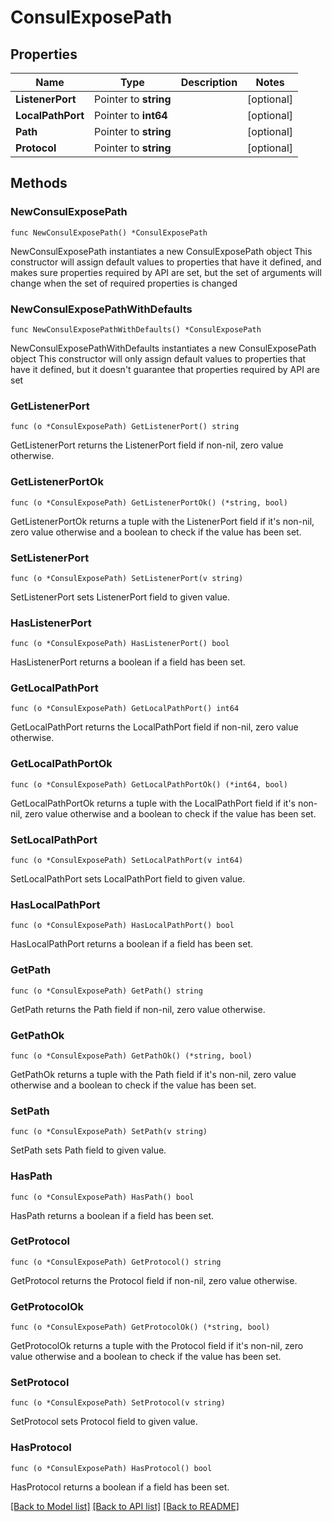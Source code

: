 # ConsulExposePath

## Properties

Name | Type | Description | Notes
------------ | ------------- | ------------- | -------------
**ListenerPort** | Pointer to **string** |  | [optional] 
**LocalPathPort** | Pointer to **int64** |  | [optional] 
**Path** | Pointer to **string** |  | [optional] 
**Protocol** | Pointer to **string** |  | [optional] 

## Methods

### NewConsulExposePath

`func NewConsulExposePath() *ConsulExposePath`

NewConsulExposePath instantiates a new ConsulExposePath object
This constructor will assign default values to properties that have it defined,
and makes sure properties required by API are set, but the set of arguments
will change when the set of required properties is changed

### NewConsulExposePathWithDefaults

`func NewConsulExposePathWithDefaults() *ConsulExposePath`

NewConsulExposePathWithDefaults instantiates a new ConsulExposePath object
This constructor will only assign default values to properties that have it defined,
but it doesn't guarantee that properties required by API are set

### GetListenerPort

`func (o *ConsulExposePath) GetListenerPort() string`

GetListenerPort returns the ListenerPort field if non-nil, zero value otherwise.

### GetListenerPortOk

`func (o *ConsulExposePath) GetListenerPortOk() (*string, bool)`

GetListenerPortOk returns a tuple with the ListenerPort field if it's non-nil, zero value otherwise
and a boolean to check if the value has been set.

### SetListenerPort

`func (o *ConsulExposePath) SetListenerPort(v string)`

SetListenerPort sets ListenerPort field to given value.

### HasListenerPort

`func (o *ConsulExposePath) HasListenerPort() bool`

HasListenerPort returns a boolean if a field has been set.

### GetLocalPathPort

`func (o *ConsulExposePath) GetLocalPathPort() int64`

GetLocalPathPort returns the LocalPathPort field if non-nil, zero value otherwise.

### GetLocalPathPortOk

`func (o *ConsulExposePath) GetLocalPathPortOk() (*int64, bool)`

GetLocalPathPortOk returns a tuple with the LocalPathPort field if it's non-nil, zero value otherwise
and a boolean to check if the value has been set.

### SetLocalPathPort

`func (o *ConsulExposePath) SetLocalPathPort(v int64)`

SetLocalPathPort sets LocalPathPort field to given value.

### HasLocalPathPort

`func (o *ConsulExposePath) HasLocalPathPort() bool`

HasLocalPathPort returns a boolean if a field has been set.

### GetPath

`func (o *ConsulExposePath) GetPath() string`

GetPath returns the Path field if non-nil, zero value otherwise.

### GetPathOk

`func (o *ConsulExposePath) GetPathOk() (*string, bool)`

GetPathOk returns a tuple with the Path field if it's non-nil, zero value otherwise
and a boolean to check if the value has been set.

### SetPath

`func (o *ConsulExposePath) SetPath(v string)`

SetPath sets Path field to given value.

### HasPath

`func (o *ConsulExposePath) HasPath() bool`

HasPath returns a boolean if a field has been set.

### GetProtocol

`func (o *ConsulExposePath) GetProtocol() string`

GetProtocol returns the Protocol field if non-nil, zero value otherwise.

### GetProtocolOk

`func (o *ConsulExposePath) GetProtocolOk() (*string, bool)`

GetProtocolOk returns a tuple with the Protocol field if it's non-nil, zero value otherwise
and a boolean to check if the value has been set.

### SetProtocol

`func (o *ConsulExposePath) SetProtocol(v string)`

SetProtocol sets Protocol field to given value.

### HasProtocol

`func (o *ConsulExposePath) HasProtocol() bool`

HasProtocol returns a boolean if a field has been set.


[[Back to Model list]](../README.md#documentation-for-models) [[Back to API list]](../README.md#documentation-for-api-endpoints) [[Back to README]](../README.md)


